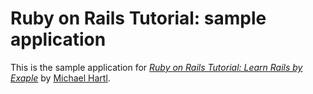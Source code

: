 # Ruby on Rails Tutorial: sample application

This is the sample application for
[*Ruby on Rails Tutorial: Learn Rails by
Exaple*](http://railstutorial.org/)
by [Michael Hartl](http://michaelhartl.com/).
